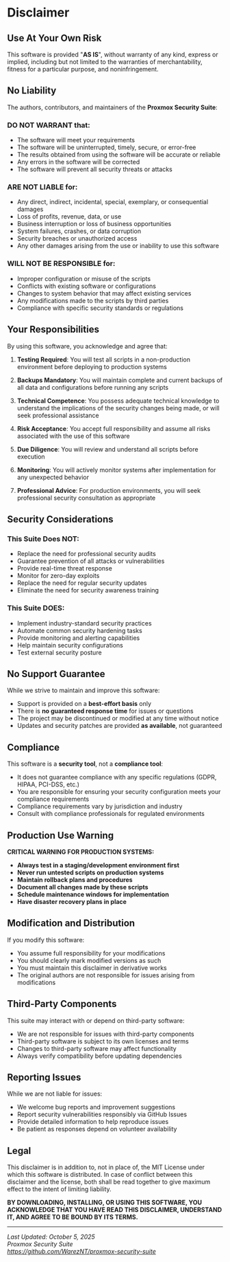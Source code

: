 # Disclaimer

## Use At Your Own Risk

This software is provided "**AS IS**", without warranty of any kind, express or implied, including but not limited to the warranties of merchantability, fitness for a particular purpose, and noninfringement.

## No Liability

The authors, contributors, and maintainers of the **Proxmox Security Suite**:

### DO NOT WARRANT that:
- The software will meet your requirements
- The software will be uninterrupted, timely, secure, or error-free
- The results obtained from using the software will be accurate or reliable
- Any errors in the software will be corrected
- The software will prevent all security threats or attacks

### ARE NOT LIABLE for:
- Any direct, indirect, incidental, special, exemplary, or consequential damages
- Loss of profits, revenue, data, or use
- Business interruption or loss of business opportunities
- System failures, crashes, or data corruption
- Security breaches or unauthorized access
- Any other damages arising from the use or inability to use this software

### WILL NOT BE RESPONSIBLE for:
- Improper configuration or misuse of the scripts
- Conflicts with existing software or configurations
- Changes to system behavior that may affect existing services
- Any modifications made to the scripts by third parties
- Compliance with specific security standards or regulations

## Your Responsibilities

By using this software, you acknowledge and agree that:

1. **Testing Required**: You will test all scripts in a non-production environment before deploying to production systems

2. **Backups Mandatory**: You will maintain complete and current backups of all data and configurations before running any scripts

3. **Technical Competence**: You possess adequate technical knowledge to understand the implications of the security changes being made, or will seek professional assistance

4. **Risk Acceptance**: You accept full responsibility and assume all risks associated with the use of this software

5. **Due Diligence**: You will review and understand all scripts before execution

6. **Monitoring**: You will actively monitor systems after implementation for any unexpected behavior

7. **Professional Advice**: For production environments, you will seek professional security consultation as appropriate

## Security Considerations

### This Suite Does NOT:
- Replace the need for professional security audits
- Guarantee prevention of all attacks or vulnerabilities
- Provide real-time threat response
- Monitor for zero-day exploits
- Replace the need for regular security updates
- Eliminate the need for security awareness training

### This Suite DOES:
- Implement industry-standard security practices
- Automate common security hardening tasks
- Provide monitoring and alerting capabilities
- Help maintain security configurations
- Test external security posture

## No Support Guarantee

While we strive to maintain and improve this software:

- Support is provided on a **best-effort basis** only
- There is **no guaranteed response time** for issues or questions
- The project may be discontinued or modified at any time without notice
- Updates and security patches are provided **as available**, not guaranteed

## Compliance

This software is a **security tool**, not a **compliance tool**:

- It does not guarantee compliance with any specific regulations (GDPR, HIPAA, PCI-DSS, etc.)
- You are responsible for ensuring your security configuration meets your compliance requirements
- Compliance requirements vary by jurisdiction and industry
- Consult with compliance professionals for regulated environments

## Production Use Warning

**CRITICAL WARNING FOR PRODUCTION SYSTEMS:**

- **Always test in a staging/development environment first**
- **Never run untested scripts on production systems**
- **Maintain rollback plans and procedures**
- **Document all changes made by these scripts**
- **Schedule maintenance windows for implementation**
- **Have disaster recovery plans in place**

## Modification and Distribution

If you modify this software:

- You assume full responsibility for your modifications
- You should clearly mark modified versions as such
- You must maintain this disclaimer in derivative works
- The original authors are not responsible for issues arising from modifications

## Third-Party Components

This suite may interact with or depend on third-party software:

- We are not responsible for issues with third-party components
- Third-party software is subject to its own licenses and terms
- Changes to third-party software may affect functionality
- Always verify compatibility before updating dependencies

## Reporting Issues

While we are not liable for issues:

- We welcome bug reports and improvement suggestions
- Report security vulnerabilities responsibly via GitHub Issues
- Provide detailed information to help reproduce issues
- Be patient as responses depend on volunteer availability

## Legal

This disclaimer is in addition to, not in place of, the MIT License under which this software is distributed. In case of conflict between this disclaimer and the license, both shall be read together to give maximum effect to the intent of limiting liability.

**BY DOWNLOADING, INSTALLING, OR USING THIS SOFTWARE, YOU ACKNOWLEDGE THAT YOU HAVE READ THIS DISCLAIMER, UNDERSTAND IT, AND AGREE TO BE BOUND BY ITS TERMS.**

---

*Last Updated: October 5, 2025*  
*Proxmox Security Suite*  
*https://github.com/WarezNT/proxmox-security-suite*
